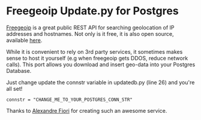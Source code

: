 Freegeoip Update.py for Postgres
================================

[Freegeoip](https://freegeoip.net/) is a great public REST API for searching
geolocation of IP addresses and hostnames. Not only is it free, it is also
open source, available [here](https://github.com/fiorix/freegeoip).

While it is convenient to rely on 3rd party services, it sometimes makes sense to
host it yourself (e.g when freegeoip gets DDOS, reduce network calls). This port
allows you download and insert geo-data into your Postgres Database.

Just change update the connstr variable in updatedb.py (line 26) and you're all set!

    connstr = "CHANGE_ME_TO_YOUR_POSTGRES_CONN_STR"

Thanks to [Alexandre Fiori](https://github.com/fiorix) for creating such an awesome
service.

